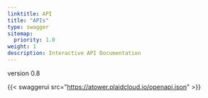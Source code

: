 ```yaml
---
linktitle: API
title: "APIs"
type: swagger
sitemap:
  priority: 1.0
weight: 1
description: Interactive API Documentation
---
```


version 0.8

{{< swaggerui src="https://atower.plaidcloud.io/openapi.json" >}}
